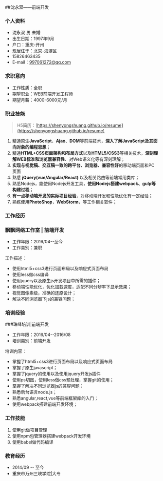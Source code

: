 ##沈永双——前端开发

### 个人资料
 - 沈永双 男 未婚
 - 出生日期：1997年9月
 - 户口：重庆-开州
 - 现居住于：北京-海淀区
 - 15826463435
 - E-mail：997061272@qq.com

### 求职意向
- 工作性质：全职
- 期望职业：WEB前端开发工程师
- 期望月薪：4000-6000元/月

### 职业技能

> H5简历：[https://shenyongshuang.github.io/resume](https://shenyongshuang.github.io/resume)

1. 精通原生**JavaScript**、**Ajax**、**DOM**等前端技术，**深入了解JavaScript及其面向对象的编程思想**；
1. 精通**HTML+CSS页面架构和布局方式**以及**HTML5/CSS3**等相关技术，**深刻理解WEB标准和浏览器兼容性**、对Web语义化等有深刻理解；
2. **实现与视觉稿、交互稿一致的跨平台、浏览器、兼容性好**的移动端页面和PC页面
1. 熟悉 **jQuery(vue/Angular/React)** 以及相关路由等前端常用类库；
1. 熟悉Nodejs，能使用Nodejs开发工具，**使用Nodejs搭建webpack、gulp等构建过程**；
1. **有一点移动端开发的实际项目经验**，对移动端开发和性能优化有一定经验；
1. 熟练使用**PhotoShop**，**WebStorm**，等工作相关软件；

### 工作经历

### 飘飘网络工作室 | 前端开发

- 工作年限：2016/04--至今
- 工作类别：兼职

工作描述：

- 使用html5+css3进行页面布局以及响应式页面布局
- 使用less做css编译
- 使用jquery以及原生js开发项目中所需的插件；
- 移动端性能优化，优化加载速度，适配不同分辨率下显示效果；
- 视觉图像素级，准确的还原设计；
- 解决不同浏览器下js的兼容问题；

### 培训经验

###珠峰培训|前端开发

- 工作年限：2016/04--2016/08
- 培训类别：前端开发

培训内容：

- 掌握了html5+css3进行页面布局以及响应式页面布局
- 掌握了原生javascript；
- 掌握了jquery的使用以及使用jquery开发js插件
- 使用ps切图，使用less做css预处理，掌握git的使用；
- 掌握了解决不同浏览器js的兼容问题；
- 熟悉后台语言node.js；
- 熟悉angular,react,vue等前端框架库的入门；
- 使用webpack搭建前端开发环境；

### 工作技能
1. 使用git做项目管理
1. 使用npm包管理器搭建webpack开发环境
1. 使用babel做代码编译

### 教育经历
- 2014/09 -- 至今
- 重庆市万州三峡学院|大专